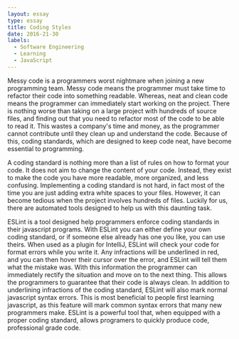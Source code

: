 ```yaml
---
layout: essay
type: essay
title: Coding Styles
date: 2016-21-30
labels:
  - Software Engineering
  - Learning
  - JavaScript
---
```


Messy code is a programmers worst nightmare when joining a new programming team. Messy code means the programmer must take time to refactor their code into something readable. Whereas, neat and clean code means the programmer can immediately start working on the project. There is nothing worse than taking on a large project with hundreds of source files, and finding out that you need to refactor most of the code to be able to read it. This wastes a company's time and money, as the programmer cannot contribute until they clean up and understand the code. Because of this, coding standards, which are designed to keep code neat, have become essential to programming.

A coding standard is nothing more than a list of rules on how to format your code. It does not aim to change the content of your code. Instead, they exist to make the code you have more readable, more organized, and less confusing. Implementing a coding standard is not hard, in fact most of the time you are just adding extra white spaces to your files. However, it can become tedious when the project involves hundreds of files. Luckily for us, there are automated tools designed to help us with this daunting task.

ESLint is a tool designed help programmers enforce coding standards in their javascript programs. With ESLint you can either define your own coding standard, or if someone else already has one you like, you can use theirs. When used as a plugin for IntelliJ, ESLint will check your code for format errors while you write it. Any infractions will be underlined in red, and you can then hover their cursor over the error, and ESLint will tell them what the mistake was. With this information the programmer can immediately rectify the situation and move on to the next thing. This allows the programmers to guarantee that their code is always clean. In addition to underlining infractions of the coding standard, ESLint will also mark normal javascript syntax errors. This is most beneficial to people first learning javascript, as this feature will mark common syntax errors that many new programmers make. ESLint is a powerful tool that, when equipped with a proper coding standard, allows programers to quickly produce code, professional grade code.
